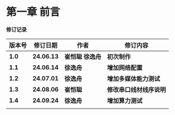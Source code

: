 # 第一章 前言

**修订记录**

| **版本号** | **修订日期** | **作者** | **修订内容** |
| --- | --- | --- | --- |
| **1.0** | **24.06.13** | **崔恺聪 徐逸舟** | **初次制作** |
| **1.1** | **24.06.14** | **徐逸舟** | **增加网络配置** |
| **1.2** | **24.07.01** | **徐逸舟** | **增加多媒体能力测试** |
| **1.3** | **24.08.06** | **崔恺聪** | **修改串口线材线序说明** |
| **1.4** | **24.09.24** | **徐逸舟** | **增加算力测试** |
|     |     |     |     |